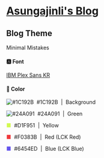 # [Asungajinli's Blog](https://asungajinli.github.io)

## Blog Theme
Minimal Mistakes

#### 🅰️&nbsp;Font
[IBM Plex Sans KR](https://fonts.google.com/specimen/IBM+Plex+Sans+KR)

#### 🎨&nbsp;Color

![#1C192B]()
&nbsp;#1C192B&nbsp;&nbsp;|&nbsp;&nbsp;Background<br>

![#24A091](https://placehold.co/15x15/24A091/24A091.png)
&nbsp;#24A091&nbsp;&nbsp;|&nbsp;&nbsp;Green<br>

<span style="color:#D1F951">■</span>
&nbsp;#D1F951&nbsp;&nbsp;|&nbsp;&nbsp;Yellow<br>

<span style="color:#F0383B">■</span>
&nbsp;#F0383B&nbsp;&nbsp;|&nbsp;&nbsp;Red&nbsp;(LCK Red)<br>

<span style="color:#6454ED">■</span>
&nbsp;#6454ED&nbsp;&nbsp;|&nbsp;&nbsp;Blue&nbsp;(LCK Blue)<br>